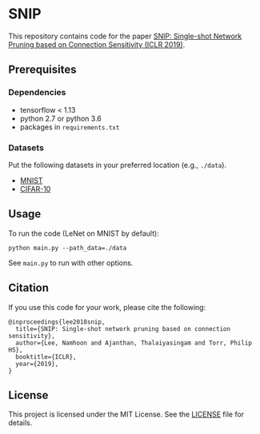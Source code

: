 # SNIP
This repository contains code for the paper [SNIP: Single-shot Network Pruning based on Connection Sensitivity (ICLR 2019)](https://arxiv.org/abs/1810.02340).

## Prerequisites

### Dependencies
* tensorflow < 1.13
* python 2.7 or python 3.6
* packages in `requirements.txt`

### Datasets
Put the following datasets in your preferred location (e.g., `./data`).
* [MNIST](http://yann.lecun.com/exdb/mnist/)
* [CIFAR-10](https://www.cs.toronto.edu/~kriz/cifar.html)

## Usage
To run the code (LeNet on MNIST by default):
```
python main.py --path_data=./data
```
See `main.py` to run with other options.

## Citation
If you use this code for your work, please cite the following:
```
@inproceedings{lee2018snip,
  title={SNIP: Single-shot network pruning based on connection sensitivity},
  author={Lee, Namhoon and Ajanthan, Thalaiyasingam and Torr, Philip HS},
  booktitle={ICLR},
  year={2019},
}
```

## License
This project is licensed under the MIT License.
See the [LICENSE](https://github.com/namhoonlee/snip-public/blob/master/LICENSE) file for details.
